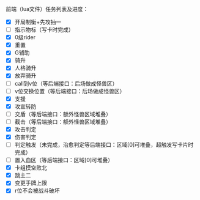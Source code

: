 前端（lua文件）任务列表及进度：
- [x] 开局制衡+先攻抽一
- [ ] 指示物标（写卡时完成）
- [x] 0级rider
- [x] 重置
- [x] G辅助
- [x] 骑升
- [x] 人格骑升
- [x] 放弃骑升
- [ ] call到v位（等后端接口：后场做成怪兽区）
- [ ] v位交换位置（等后端接口：后场做成怪兽区）
- [x] 支援
- [x] 攻宣转防
- [ ] 交盾（等后端接口：额外怪兽区域堆叠）
- [ ] 截击（等后端接口：额外怪兽区域堆叠）
- [x] 攻击判定
- [x] 伤害判定
- [ ] 判定触发（未完成，治愈判定等后端接口：区域[0]可堆叠，超触发写卡片时完成）
- [ ] 置入血区（等后端接口：区域[0]可堆叠）
- [x] 卡组摸空败北
- [x] 跳主二
- [x] 变更手牌上限
- [x] r位不会被战斗破坏
